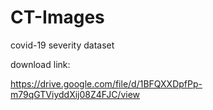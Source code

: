 # CT-Images
covid-19 severity dataset

download link:

https://drive.google.com/file/d/1BFQXXDpfPp-m79qGTViyddXij08Z4FJC/view


